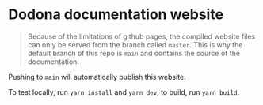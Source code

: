 # Dodona documentation website

> Because of the limitations of github pages, the compiled website files can only be served from the branch called `master`. This is why the default branch of this repo is `main` and contains the source of the documentation.

Pushing to `main` will automatically publish this website.

To test locally, run `yarn install` and `yarn dev`, to build, run `yarn build`.
